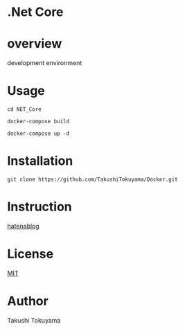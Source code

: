 # .Net Core

# overview
development environment

# Usage
```cd NET_Core```

```docker-compose build```  

```docker-compose up -d```

# Installation
```git clone https://github.com/TakushiTokuyama/Docker.git```

# Instruction
[hatenablog](https://tokuty.hatenablog.com/entry/2021/08/28/C%23__NET_dockerで環境構築)

# License

[MIT](https://github.com/TakushiTokuyama/Build-a-development-environment-with-Docker/blob/develop/LICENSE)

# Author 
Takushi Tokuyama